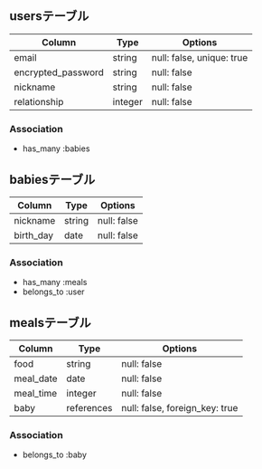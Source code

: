 ## usersテーブル

| Column             | Type        | Options                   |
| ------------------ | ----------- | ------------------------- |
| email              | string      | null: false, unique: true |
| encrypted_password | string      | null: false               |
| nickname           | string      | null: false               |
| relationship       | integer     | null: false               |

### Association
- has_many :babies

## babiesテーブル

| Column              | Type       | Options                        |
| ------------------- | ---------- | ------------------------------ |
| nickname            | string     | null: false                    |
| birth_day           | date       | null: false                    |

### Association
- has_many :meals
- belongs_to :user

## mealsテーブル

| Column             | Type       | Options                        |
| ------------------ | ---------- | ------------------------------ |
| food               | string     | null: false                    |
| meal_date          | date       | null: false                    |
| meal_time          | integer    | null: false                    |
| baby               | references | null: false, foreign_key: true |

### Association
- belongs_to :baby




